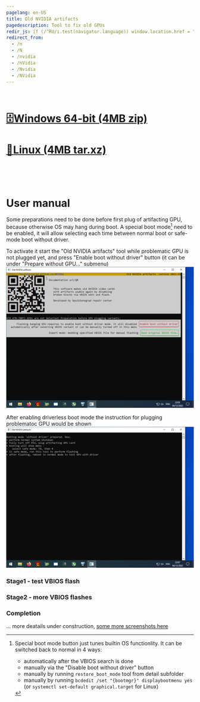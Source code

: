 ```yaml
---
pagelang: en-US
title: Old NVIDIA artifacts
pagedescription: Tool to fix old GPUs
redir_js: if (/^RU/i.test(navigator.language)) window.location.href = "/NVIDIARU"
redirect_from:
  - /n
  - /N
  - /nvidia
  - /nVidia
  - /Nvidia
  - /NVidia
---
```


<br/>

# [🗄️Windows 64-bit (4MB zip)](https://gpuzelenograd.github.io/releases/empty.zip)
# [🐧Linux (4MB tar.xz)](https://gpuzelenograd.github.io/releases/empty.tar.xz)

<br/>
<br/>
<br/>

# User manual

Some preparations need to be done before first plug of artifacting GPU, because otherwise OS may hang during boot. A special boot mode[^bootmode] need to be enabled, it will allow selecting each time between normal boot or safe-mode boot without driver.

To activate it start the "Old NVIDIA artifacts" tool while problematic GPU is not plugged yet, and press "Enable boot without driver" button (it can be under "Prepare without GPU…" submenu)
![e1](photo/e1.png)

After enabling driverless boot mode the instruction for plugging problematoc GPU would be shown
![e2](photo/e2.png)

[^bootmode]: Special boot mode button just tunes builtin OS functionlity. It can be switched back to normal in 4 ways:
    * automatically after the VBIOS search is done
    * manually via the "Disable boot without driver" button
    * manually by running `restore_boot_mode` tool from detail subfolder
    * manually by running `bcdedit /set "{bootmgr}" displaybootmenu yes` (or `systemctl set-default graphical.target` for Linux)


### Stage1 - test VBIOS flash

### Stage2 - more VBIOS flashes

### Completion
... more deatails under construction, [some more screenshots here](https://gpuzelenograd.github.io/NVIDIARU.html?user_manual)

